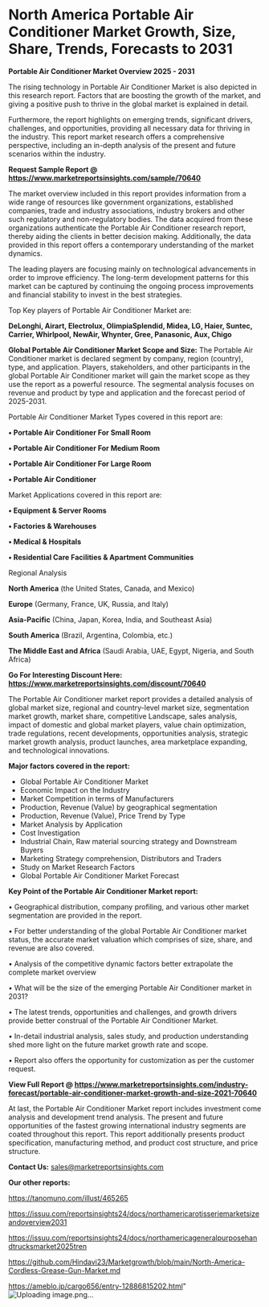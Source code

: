 # North America Portable Air Conditioner Market Growth, Size, Share, Trends, Forecasts to 2031

<Strong> Portable Air Conditioner Market Overview 2025 - 2031</strong>

The rising technology in Portable Air Conditioner Market is also depicted in this research report. Factors that are boosting the growth of the market, and giving a positive push to thrive in the global market is explained in detail.

Furthermore, the report highlights on emerging trends, significant drivers, challenges, and opportunities, providing all necessary data for thriving in the industry. This report market research offers a comprehensive perspective, including an in-depth analysis of the present and future scenarios within the industry.

<strong>Request Sample Report @ <a href=https://www.marketreportsinsights.com/sample/70640>https://www.marketreportsinsights.com/sample/70640</a></strong>

The market overview included in this report provides information from a wide range of resources like government organizations, established companies, trade and industry associations, industry brokers and other such regulatory and non-regulatory bodies. The data acquired from these organizations authenticate the Portable Air Conditioner research report, thereby aiding the clients in better decision making. Additionally, the data provided in this report offers a contemporary understanding of the market dynamics.

The leading players are focusing mainly on technological advancements in order to improve efficiency. The long-term development patterns for this market can be captured by continuing the ongoing process improvements and financial stability to invest in the best strategies.

Top Key players of Portable Air Conditioner Market are:

<strong>DeLonghi, Airart, Electrolux, OlimpiaSplendid, Midea, LG, Haier, Suntec, Carrier, Whirlpool, NewAir, Whynter, Gree, Panasonic, Aux, Chigo</strong>

<strong><b>Global Portable Air Conditioner Market Scope and Size:</b></strong>
The Portable Air Conditioner market is declared segment by company, region (country), type, and application. Players, stakeholders, and other participants in the global Portable Air Conditioner market will gain the market scope as they use the report as a powerful resource. The segmental analysis focuses on revenue and product by type and application and the forecast period of 2025-2031.

Portable Air Conditioner Market Types covered in this report are:

<strong>• Portable Air Conditioner For Small Room

• Portable Air Conditioner For Medium Room

• Portable Air Conditioner For Large Room

• Portable Air Conditioner</strong>

Market Applications covered in this report are:

<strong>• Equipment & Server Rooms

• Factories & Warehouses

• Medical & Hospitals

• Residential Care Facilities & Apartment Communities</strong> 

Regional Analysis

<strong>North America</strong> (the United States, Canada, and Mexico)

<strong>Europe</strong> (Germany, France, UK, Russia, and Italy)

<strong>Asia-Pacific</strong> (China, Japan, Korea, India, and Southeast Asia)

<strong>South America</strong> (Brazil, Argentina, Colombia, etc.)

<strong>The Middle East and Africa</strong> (Saudi Arabia, UAE, Egypt, Nigeria, and South Africa)

<strong>Go For Interesting Discount Here: <a href=https://www.marketreportsinsights.com/discount/70640>https://www.marketreportsinsights.com/discount/70640</a></strong>

The Portable Air Conditioner market report provides a detailed analysis of global market size, regional and country-level market size, segmentation market growth, market share, competitive Landscape, sales analysis, impact of domestic and global market players, value chain optimization, trade regulations, recent developments, opportunities analysis, strategic market growth analysis, product launches, area marketplace expanding, and technological innovations.

<strong><b>Major factors covered in the report:</b></strong>
<ul>
  <li>Global Portable Air Conditioner Market </li>
  <li>Economic Impact on the Industry</li>
  <li>Market Competition in terms of Manufacturers</li>
  <li>Production, Revenue (Value) by geographical segmentation</li>
  <li>Production, Revenue (Value), Price Trend by Type</li>
  <li>Market Analysis by Application</li>
  <li>Cost Investigation</li>
  <li>Industrial Chain, Raw material sourcing strategy and Downstream Buyers</li>
  <li>Marketing Strategy comprehension, Distributors and Traders</li>
  <li>Study on Market Research Factors</li>
  <li>Global Portable Air Conditioner Market Forecast</li>
</ul>

<strong><b>Key Point of the Portable Air Conditioner Market report:</b></strong>

• Geographical distribution, company profiling, and various other market segmentation are provided in the report.

• For better understanding of the global Portable Air Conditioner market status, the accurate market valuation which comprises of size, share, and revenue are also covered.

• Analysis of the competitive dynamic factors better extrapolate the complete market overview

• What will be the size of the emerging Portable Air Conditioner market in 2031?

• The latest trends, opportunities and challenges, and growth drivers provide better construal of the Portable Air Conditioner Market.

• In-detail industrial analysis, sales study, and production understanding shed more light on the future market growth rate and scope.

• Report also offers the opportunity for customization as per the customer request.

<strong><b>View Full Report @ <a href=https://www.marketreportsinsights.com/industry-forecast/portable-air-conditioner-market-growth-and-size-2021-70640>https://www.marketreportsinsights.com/industry-forecast/portable-air-conditioner-market-growth-and-size-2021-70640</a></b></strong>


At last, the Portable Air Conditioner Market report includes investment come analysis and development trend analysis. The present and future opportunities of the fastest growing international industry segments are coated throughout this report. This report additionally presents product specification, manufacturing method, and product cost structure, and price structure.

<strong>Contact Us:</strong>
sales@marketreportsinsights.com

<strong>Our other reports:</strong>

<a href=https://tanomuno.com/illust/465265>https://tanomuno.com/illust/465265</a>

<a href=https://issuu.com/reportsinsights24/docs/northamericarotisseriemarketsizeandoverview2031>https://issuu.com/reportsinsights24/docs/northamericarotisseriemarketsizeandoverview2031</a>

<a href=https://issuu.com/reportsinsights24/docs/northamericageneralpurposehandtrucksmarket2025tren>https://issuu.com/reportsinsights24/docs/northamericageneralpurposehandtrucksmarket2025tren</a>

<a href=https://github.com/Hindavi23/Marketgrowth/blob/main/North-America-Cordless-Grease-Gun-Market.md>https://github.com/Hindavi23/Marketgrowth/blob/main/North-America-Cordless-Grease-Gun-Market.md</a>

<a href=https://ameblo.jp/cargo656/entry-12886815202.html>https://ameblo.jp/cargo656/entry-12886815202.html</a>"
![Uploading image.png…]()

